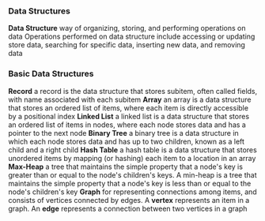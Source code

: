 ### Data Structures
**Data Structure**
	way of organizing, storing, and performing operations on data 
	Operations performed on data structure include accessing or updating store data, searching for specific data, inserting new data, and removing data 

### Basic Data Structures 
**Record**
	a record is the data structure that stores subitem, often called fields, with name associated with each subitem 
**Array**
	an array is a data structure that stores an ordered list of items, where each item is directly accessible by a positional index 
**Linked List**
	a linked list is a data structure that stores an ordered list of items in nodes, where each node stores data and has a pointer to the next node
**Binary Tree**
	a binary tree is a data structure in which each node stores data and has up to two children, known as a left child and a right child 
**Hash Table**
	a hash table is a data structure that stores unordered items by mapping (or hashing) each item to a location in an array
**Max-Heap**
	a tree that maintains the simple property that a node's key is greater than or equal to the node's children's keys. A min-heap is a tree that maintains the simple property that a node's key is less than or equal to the node's children's key 
**Graph**
	for representing connections among items, and consists of vertices connected by edges. A **vertex** represents an item in a graph. An **edge** represents a connection between two vertices in a graph 